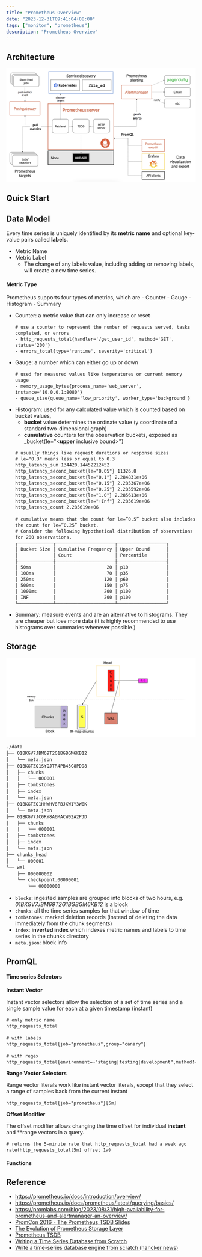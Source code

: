 ```yaml
---
title: "Prometheus Overview"
date: "2023-12-31T09:41:04+08:00"
tags: ["monitor", "prometheus"]
description: "Prometheus Overview"
---
```


## Architecture
![Architecture](/images/prometheus.png)

## Quick Start

## Data Model
Every time series is uniquely identified by its **metric name** and optional key-value pairs called **labels**.
- Metric Name
- Metric Label
  - The change of any labels value, including adding or removing labels, will create a new time series.

#### Metric Type
Prometheus supports four types of metrics, which are - Counter - Gauge - Histogram - Summary
- Counter: a metric value that can only increase or reset
  ```shell
  # use a counter to represent the number of requests served, tasks completed, or errors
  - http_requests_total{handler='/get_user_id', method='GET', status='200'}
  - errors_total{type='runtime', severity='critical'}
  ```
- Gauge: a number which can either go up or down
  ```shell
  # used for measured values like temperatures or current memory usage
  - memory_usage_bytes{process_name='web_server', instance='10.0.0.1:8080'}
  - queue_size{queue_name='low_priority', worker_type='background'}
  ```
- Histogram: used for any calculated value which is counted based on bucket values, 
  - **bucket** value determines the ordinate value (y coordinate of a standard two-dimensional graph)
  - **cumulative** counters for the observation buckets, exposed as <basename>_bucket{le="<**upper** inclusive bound>"}
  ```shell
  # usually things like request durations or response sizes
  # le="0.3" means less or equal to 0.3
  http_latency_sum 134420.14452212452
  http_latency_second_bucket{le="0.05"} 11326.0
  http_latency_second_bucket{le="0.1"} 2.284831e+06
  http_latency_second_bucket{le="0.15"} 2.285367e+06
  http_latency_second_bucket{le="0.25"} 2.285592e+06
  http_latency_second_bucket{le="1.0"} 2.285613e+06
  http_latency_second_bucket{le="+Inf"} 2.285619e+06
  http_latency_count 2.285619e+06

  # cumulative means that the count for le=”0.5” bucket also includes the count for le=”0.25” bucket.
  # Consider the following hypothetical distribution of observations for 200 observations.
  ┌─────────────┬──────────────────────┬──────────────────┐
  │ Bucket Size │ Cumulative Frequency │ Upper Bound      │
  │             │ Count                │ Percentile       │
  ├─────────────┼──────────────────────┼──────────────────┤
  │ 50ms        │                   20 │ p10              │
  │ 100ms       │                   70 │ p35              │
  │ 250ms       │                  120 │ p60              │
  │ 500ms       │                  150 │ p75              │
  │ 1000ms      │                  200 │ p100             │
  │ INF         │                  200 │ p100             │
  └─────────────┴──────────────────────┴──────────────────┘
  ```
- Summary: measure events and are an alternative to histograms. They are cheaper but lose more data (it is highly recommended to use histograms over summaries whenever possible.)

## Storage
![workflow](/images/tsdb_write.png)
```txt
./data
├── 01BKGV7JBM69T2G1BGBGM6KB12
│   └── meta.json
├── 01BKGTZQ1SYQJTR4PB43C8PD98 
│   ├── chunks                 
│   │   └── 000001
│   ├── tombstones
│   ├── index                  
│   └── meta.json
├── 01BKGTZQ1HHWHV8FBJXW1Y3W0K
│   └── meta.json
├── 01BKGV7JC0RY8A6MACW02A2PJD
│   ├── chunks
│   │   └── 000001
│   ├── tombstones
│   ├── index
│   └── meta.json
├── chunks_head
│   └── 000001
└── wal
    ├── 000000002
    └── checkpoint.00000001
        └── 00000000
```
- `blocks`: ingested samples are grouped into blocks of two hours, e.g. *01BKGV7JBM69T2G1BGBGM6KB12* is a block
- `chunks`: all the time series samples for that window of time
- `tombstones`: marked deletion records (instead of deleting the data immediately from the chunk segments)
- `index`: **inverted index** which indexes metric names and labels to time series in the chunks directory
- `meta.json`: block info

## PromQL
#### Time series Selectors
**Instant Vector**

Instant vector selectors allow the selection of a set of time series and a single sample value for each at a given timestamp (instant)
```shell
# only metric name
http_requests_total

# with labels
http_requests_total{job="prometheus",group="canary"}

# with regex
http_requests_total{environment=~"staging|testing|development",method!="GET"}
```

**Range Vector Selectors**

Range vector literals work like instant vector literals, except that they select a range of samples back from the current instant
```shell
http_requests_total{job="prometheus"}[5m]
```

**Offset Modifier**

The offset modifier allows changing the time offset for individual **instant** and **range vectors in a query.
```shell
# returns the 5-minute rate that http_requests_total had a week ago
rate(http_requests_total[5m] offset 1w)
```

#### Functions

## Reference
- https://prometheus.io/docs/introduction/overview/
- https://prometheus.io/docs/prometheus/latest/querying/basics/
- https://promlabs.com/blog/2023/08/31/high-availability-for-prometheus-and-alertmanager-an-overview/
- [PromCon 2016 - The Prometheus TSDB Slides](https://docs.google.com/presentation/d/1TMvzwdaS8Vw9MtscI9ehDyiMngII8iB_Z5D4QW4U4ho/edit?pli=1#slide=id.gae9988762_0_0)
- [The Evolution of Prometheus Storage Layer](https://zhenghe-md.github.io/blog/2020/02/27/The-Evolution-of-Prometheus-Storage-Layer/)
- [Prometheus TSDB](https://ganeshvernekar.com/blog/prometheus-tsdb-the-head-block/)
- [Writing a Time Series Database from Scratch](https://web.archive.org/web/20210803115658/https://fabxc.org/tsdb)
- [Write a time-series database engine from scratch (hancker news)](https://news.ycombinator.com/item?id=27730854)
